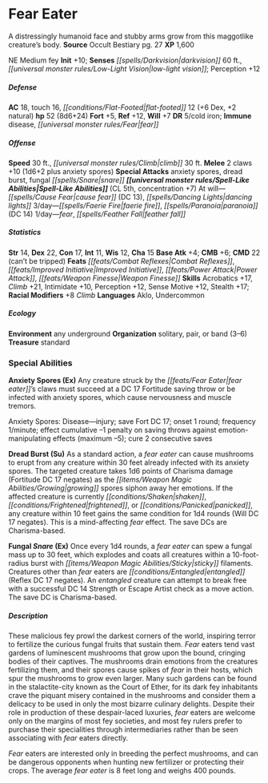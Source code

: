 ﻿---
cssclass: [monsters]
title1: Fear Eater
desc_short: A distressingly humanoid face and stubby arms grow from this maggotlike
  creature's body.
title2: Fear Eater
CR: 5
sources:
- name: Occult Bestiary
  page: 27
  link: http://paizo.com/products/btpy9g21?Pathfinder-Campaign-Setting-Occult-Bestiary
XP: 1600
alignment: NE
size: Medium
type: fey
initiative:
  bonus: 10
senses:
  darkvision: 60
  low-light vision: true
AC:
  AC: 18
  touch: 16
  flat_footed: 12
  components:
    dex: 6
    natural: 2
HP:
  HP: 52
  long: 8d6+24
saves:
  fort: 5
  ref: 12
  will: 7
DR:
- amount: 5
  weakness: cold iron
immunities:
- disease
- fear
speeds:
  base: 30
  climb: 30
attacks:
  melee:
  - - text: 2 claws +10 (1d6+2 plus anxiety spores)
      entries:
      - - damage: 1d6+2
        - effect: anxiety spores
      count: 2
      attack: claws
      bonus:
      - 10
  special:
  - anxiety spores
  - dread burst
  - fungal snare
spell_like_abilities:
  entries:
  - name: cause fear
    source: default
    freq: At will
    DC: 13
  - name: dancing lights
    source: default
    freq: At will
  - name: faerie fire
    source: default
    freq: 3/day
  - superscripts:
    - OA
    name: paranoia
    source: default
    freq: 3/day
    DC: 14
  - name: fear
    source: default
    freq: 1/day
  - name: feather fall
    source: default
    freq: 1/day
  sources:
  - name: default
    CL: 5
    concentration: 7
ability_scores:
  STR: 14
  DEX: 22
  CON: 17
  INT: 11
  WIS: 12
  CHA: 15
BAB: 4
CMB: 6
CMD: 22
CMD_other: can't be tripped
feats:
- name: Combat Reflexes
- name: Improved Initiative
- name: Power Attack
- name: Weapon Finesse
skills:
  Acrobatics: 17
  Climb: 21
  Intimidate: 10
  Perception: 12
  Sense Motive: 12
  Stealth: 17
  _racial_mods:
    Climb:
      _: 8
languages:
- Aklo
- Undercommon
ecology:
  environment: any underground
  organization: solitary, pair, or band (3-6)
  treasure_type: standard
special_abilities:
  Anxiety Spores (Ex): |-
    Any creature struck by the fear eater's claws must succeed at a DC 17 Fortitude saving throw or be infected with anxiety spores, which cause nervousness and muscle tremors.

    Anxiety Spores: Disease-injury; save Fort DC 17; onset 1 round; frequency 1/minute; effect cumulative -1 penalty on saving throws against emotion-manipulating effects (maximum -5); cure 2 consecutive saves
  Dread Burst (Su): As a standard action, a fear eater can cause mushrooms to erupt
    from any creature within 30 feet already infected with its anxiety spores. The
    targeted creature takes 1d6 points of Charisma damage (Fortitude DC 17 negates)
    as the growing spores siphon away her emotions. If the affected creature is currently
    shaken, frightened, or panicked, any creature within 10 feet gains the same condition
    for 1d4 rounds (Will DC 17 negates). This is a mind-affecting fear effect. The
    save DCs are Charisma-based.
  Fungal Snare (Ex): Once every 1d4 rounds, a fear eater can spew a fungal mass up
    to 30 feet, which explodes and coats all creatures within a 10-foot-radius burst
    with sticky filaments. Creatures other than fear eaters are entangled (Reflex
    DC 17 negates). An entangled creature can attempt to break free with a successful
    DC 14 Strength or Escape Artist check as a move action. The save DC is Charisma-based.
desc_long: |-
  These malicious fey prowl the darkest corners of the world, inspiring terror to fertilize the curious fungal fruits that sustain them. Fear eaters tend vast gardens of luminescent mushrooms that grow upon the bound, cringing bodies of their captives. The mushrooms drain emotions from the creatures fertilizing them, and their spores cause spikes of fear in their hosts, which spur the mushrooms to grow even larger. Many such gardens can be found in the stalactite-city known as the Court of Ether, for its dark fey inhabitants crave the piquant misery contained in the mushrooms and consider them a delicacy to be used in only the most bizarre culinary delights. Despite their role in production of these despair-laced luxuries, fear eaters are welcome only on the margins of most fey societies, and most fey rulers prefer to purchase their specialities through intermediaries rather than be seen associating with fear eaters directly.

  Fear eaters are interested only in breeding the perfect mushrooms, and can be dangerous opponents when hunting new fertilizer or protecting their crops. The average fear eater is 8 feet long and weighs 400 pounds.

---

# Fear Eater
A distressingly humanoid face and stubby arms grow from this maggotlike creature’s body.
**Source** Occult Bestiary pg. 27
**XP** 1,600

NE Medium fey
**Init** +10; **Senses** _[[spells/Darkvision|darkvision]]_ 60 ft., _[[universal monster rules/Low-Light Vision|low-light vision]]_; Perception +12

##### Defense

**AC** 18, touch 16, _[[conditions/Flat-Footed|flat-footed]]_ 12 (+6 Dex, +2 natural)
**hp** 52 (8d6+24)
**Fort** +5, **Ref** +12, **Will** +7
**DR** 5/cold iron; **Immune** disease, _[[universal monster rules/Fear|fear]]_

##### Offense
**Speed** 30 ft., _[[universal monster rules/Climb|climb]]_ 30 ft.
**Melee** 2 claws +10 (1d6+2 plus anxiety spores)
**Special Attacks** anxiety spores, dread burst, fungal _[[spells/Snare|snare]]_
**_[[universal monster rules/Spell-Like Abilities|Spell-Like Abilities]]_** (CL 5th, concentration +7)
At will—_[[spells/Cause Fear|cause fear]]_ (DC 13), _[[spells/Dancing Lights|dancing lights]]_
3/day—_[[spells/Faerie Fire|faerie fire]]_, _[[spells/Paranoia|paranoia]]_ (DC 14)
1/day—_fear_, _[[spells/Feather Fall|feather fall]]_

##### Statistics
**Str** 14, **Dex** 22, **Con** 17, **Int** 11, **Wis** 12, **Cha** 15
**Base Atk** +4; **CMB** +6; **CMD** 22 (can’t be tripped)
**Feats** _[[feats/Combat Reflexes|Combat Reflexes]]_, _[[feats/Improved Initiative|Improved Initiative]]_, _[[feats/Power Attack|Power Attack]]_, _[[feats/Weapon Finesse|Weapon Finesse]]_
**Skills** Acrobatics +17, _Climb_ +21, Intimidate +10, Perception +12, Sense Motive +12, Stealth +17; **Racial Modifiers** +8 _Climb_
**Languages** Aklo, Undercommon

##### Ecology

**Environment** any underground
**Organization** solitary, pair, or band (3–6)
**Treasure** standard

### Special Abilities

**Anxiety Spores (Ex)** Any creature struck by the _[[feats/Fear Eater|fear eater]]_’s claws must succeed at a DC 17 Fortitude saving throw or be infected with anxiety spores, which cause nervousness and muscle tremors.

Anxiety Spores: Disease—injury; save Fort DC 17; onset 1 round; frequency 1/minute; effect cumulative –1 penalty on saving throws against emotion-manipulating effects (maximum –5); cure 2 consecutive saves

**Dread Burst (Su)** As a standard action, a _fear eater_ can cause mushrooms to erupt from any creature within 30 feet already infected with its anxiety spores. The targeted creature takes 1d6 points of Charisma damage (Fortitude DC 17 negates) as the _[[items/Weapon Magic Abilities/Growing|growing]]_ spores siphon away her emotions. If the affected creature is currently _[[conditions/Shaken|shaken]]_, _[[conditions/Frightened|frightened]]_, or _[[conditions/Panicked|panicked]]_, any creature within 10 feet gains the same condition for 1d4 rounds (Will DC 17 negates). This is a mind-affecting _fear_ effect. The save DCs are Charisma-based.

**Fungal _Snare_ (Ex)** Once every 1d4 rounds, a _fear eater_ can spew a fungal mass up to 30 feet, which explodes and coats all creatures within a 10-foot-radius burst with _[[items/Weapon Magic Abilities/Sticky|sticky]]_ filaments. Creatures other than _fear_ eaters are _[[conditions/Entangled|entangled]]_ (Reflex DC 17 negates). An _entangled_ creature can attempt to break free with a successful DC 14 Strength or Escape Artist check as a move action. The save DC is Charisma-based.

##### Description

These malicious fey prowl the darkest corners of the world, inspiring terror to fertilize the curious fungal fruits that sustain them. _Fear_ eaters tend vast gardens of luminescent mushrooms that grow upon the bound, cringing bodies of their captives. The mushrooms drain emotions from the creatures fertilizing them, and their spores cause spikes of _fear_ in their hosts, which spur the mushrooms to grow even larger. Many such gardens can be found in the stalactite-city known as the Court of Ether, for its dark fey inhabitants crave the piquant misery contained in the mushrooms and consider them a delicacy to be used in only the most bizarre culinary delights. Despite their role in production of these despair-laced luxuries, _fear_ eaters are welcome only on the margins of most fey societies, and most fey rulers prefer to purchase their specialities through intermediaries rather than be seen associating with _fear_ eaters directly.

_Fear_ eaters are interested only in breeding the perfect mushrooms, and can be dangerous opponents when hunting new fertilizer or protecting their crops. The average _fear eater_ is 8 feet long and weighs 400 pounds.